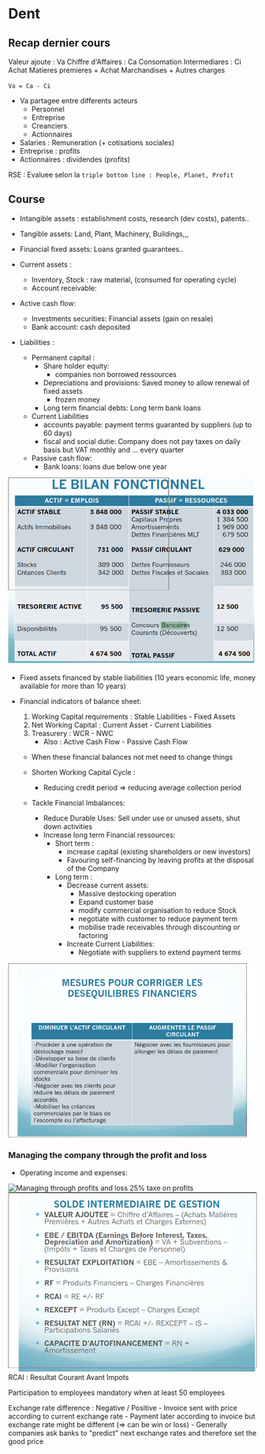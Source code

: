 # Dent

## Recap dernier cours

Valeur ajoute : Va
Chiffre d'Affaires : Ca
Consomation Intermediares : Ci
    Achat Matieres premieres + Achat Marchandises + Autres charges

`` Va = Ca - Ci ``

- Va partagee entre differents acteurs
    - Personnel
    - Entreprise
    - Creanciers
    - Actionnaires
- Salaries : Remuneration (+ cotisations sociales)
- Entreprise : profits
- Actionnaires : dividendes (profits)


RSE : Evaluee selon la `triple bottom line : People, Planet, Profit`

## Course

- Intangible assets : establishment costs, research (dev costs), patents..
- Tangible assets: Land, Plant, Machinery, Buildings,,,
- Financial fixed assets: Loans granted guarantees..

- Current assets : 
    - Inventory, Stock : raw material, (consumed for operating cycle)
    - Account receivable: 

- Active cash flow: 
    - Investments securities: Financial assets (gain on resale)
    - Bank account: cash deposited 


- Liabilities :
    - Permanent capital :
        - Share holder equity:
            - companies non borrowed ressources
        - Depreciations and provisions: Saved money to allow renewal of fixed assets
            - frozen money 
        - Long term financial debts: Long term bank loans
    - Current Liabilities
        - accounts payable: payment terms guaranted by suppliers (up to 60 days)
        - fiscal and social dutie: Company does not pay taxes on daily basis but VAT monthly and ... every quarter
    - Passive cash flow:
        - Bank loans: loans due below one year


![Bilan fonctionel](./images/bilan_fonctionnel.png)

- Fixed assets financed by stable liabilities (10 years economic life, money available for more than 10 years)

- Financial indicators of balance sheet:
    1. Working Capital requirements : Stable Liabilities - Fixed Assets
    2. Net Working Capital : Current Asset - Current Liabilities
    3. Treasurery : WCR - NWC
        - Also : Active Cash Flow - Passive Cash Flow

    - When these financial balances not met need to change things


    - Shorten Working Capital Cycle :
        - Reducing credit period => reducing average collection period
    - Tackle Financial Imbalances: 
        - Reduce Durable Uses: Sell under use or unused assets, shut down activities
        - Increase long term Financial ressources:
            - Short term :
                - increase capital (existing shareholders or new investors)
                - Favouring self-financing by leaving profits at the disposal of the Company
            - Long term :
                - Decrease current assets: 
                    - Massive destocking operation
                    - Expand customer base
                    - modify commercial organisation to reduce Stock
                    - negotiate with customer to reduce payment term
                    - mobilise trade receivables through discounting or factoring
                - Increate Current Liabilities: 
                    - Negotiate with suppliers to extend payment terms

![Tackle Financial Imbalances](./images/tackle_financial_imbalances.png)

### Managing the company through the profit and loss

- Operating income and expenses:


![Managing through profits and loss](./images/managing_through_profit_and_loss)
25% taxe on profits
![Main Formulas](./images/formulas.png)
RCAI : Resultat Courant Avant Impots

Participation to employees mandatory when at least 50 employees

Exchange rate difference : Negative / Positive
    - Invoice sent with price according to current exchange rate
    - Payment later according to invoice but exchange rate might be different (=> can be win or loss)
    - Generally companies ask banks to "predict" next exchange rates and therefore set the good price



